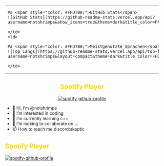 <div align="center">

 <table>
  <tr>
    <td>

    ## <span style="color: #FFD700;">GitHub Stats</span>
    ![GitHub Stats](https://github-readme-stats.vercel.app/api?username=notshrimps&show_icons=true&theme=dark&title_color=FFD700&text_color=32CD32&icon_color=32CD32&bg_color=0d1117)

    </td>
    <td>

    ## <span style="color: #FFD700;">Meistgenutzte Sprachen</span>
    ![Top Langs](https://github-readme-stats.vercel.app/api/top-langs/?username=notshrimps&layout=compact&theme=dark&title_color=FFD700&text_color=32CD32&bg_color=0d1117)

    </td>
  </tr>
</table>

  ## <span style="color: #FFD700;">Spotify Player</span>
  [![spotify-github-profile](https://spotify-github-profile.kittinanx.com/api/view?uid=letsphilll17&cover_image=true&theme=default&show_offline=true&background_color=121212&interchange=false)](https://github.com/kittinan/spotify-github-profile)
</div>

- 👋 Hi, I’m @notshrimps
- 👀 I’m interested in coding
- 🌱 I’m currently learning c++
- 💞️ I’m looking to collaborate on ...
- 📫 How to reach me discord:skeptic

## <span style="color: #FFD700;">Spotify Player</span>
  [![spotify-github-profile](https://spotify-github-profile.kittinanx.com/api/view?uid=letsphilll17&cover_image=true&theme=default&show_offline=true&background_color=121212&interchange=false)](https://github.com/kittinan/spotify-github-profile)
<!---
notshrimps/notshrimps is a ✨ special ✨ repository because its `README.md` (this file) appears on your GitHub profile.
You can click the Preview link to take a look at your changes.
--->
